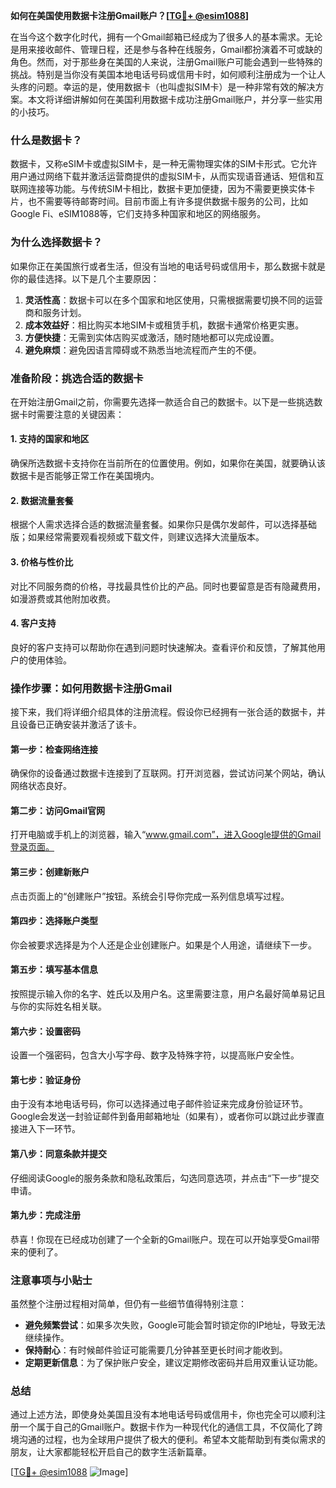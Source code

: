 **如何在美国使用数据卡注册Gmail账户？[[TG💪+ @esim1088](https://t.me/s/esim1088)]**

在当今这个数字化时代，拥有一个Gmail邮箱已经成为了很多人的基本需求。无论是用来接收邮件、管理日程，还是参与各种在线服务，Gmail都扮演着不可或缺的角色。然而，对于那些身在美国的人来说，注册Gmail账户可能会遇到一些特殊的挑战。特别是当你没有美国本地电话号码或信用卡时，如何顺利注册成为一个让人头疼的问题。幸运的是，使用数据卡（也叫虚拟SIM卡）是一种非常有效的解决方案。本文将详细讲解如何在美国利用数据卡成功注册Gmail账户，并分享一些实用的小技巧。

### **什么是数据卡？**

数据卡，又称eSIM卡或虚拟SIM卡，是一种无需物理实体的SIM卡形式。它允许用户通过网络下载并激活运营商提供的虚拟SIM卡，从而实现语音通话、短信和互联网连接等功能。与传统SIM卡相比，数据卡更加便捷，因为不需要更换实体卡片，也不需要等待邮寄时间。目前市面上有许多提供数据卡服务的公司，比如Google Fi、eSIM1088等，它们支持多种国家和地区的网络服务。

### **为什么选择数据卡？**

如果你正在美国旅行或者生活，但没有当地的电话号码或信用卡，那么数据卡就是你的最佳选择。以下是几个主要原因：

1. **灵活性高**：数据卡可以在多个国家和地区使用，只需根据需要切换不同的运营商和服务计划。
2. **成本效益好**：相比购买本地SIM卡或租赁手机，数据卡通常价格更实惠。
3. **方便快捷**：无需到实体店购买或激活，随时随地都可以完成设置。
4. **避免麻烦**：避免因语言障碍或不熟悉当地流程而产生的不便。

### **准备阶段：挑选合适的数据卡**

在开始注册Gmail之前，你需要先选择一款适合自己的数据卡。以下是一些挑选数据卡时需要注意的关键因素：

#### **1. 支持的国家和地区**
确保所选数据卡支持你在当前所在的位置使用。例如，如果你在美国，就要确认该数据卡是否能够正常工作在美国境内。

#### **2. 数据流量套餐**
根据个人需求选择合适的数据流量套餐。如果你只是偶尔发邮件，可以选择基础版；如果经常需要观看视频或下载文件，则建议选择大流量版本。

#### **3. 价格与性价比**
对比不同服务商的价格，寻找最具性价比的产品。同时也要留意是否有隐藏费用，如漫游费或其他附加收费。

#### **4. 客户支持**
良好的客户支持可以帮助你在遇到问题时快速解决。查看评价和反馈，了解其他用户的使用体验。

### **操作步骤：如何用数据卡注册Gmail**

接下来，我们将详细介绍具体的注册流程。假设你已经拥有一张合适的数据卡，并且设备已正确安装并激活了该卡。

#### **第一步：检查网络连接**
确保你的设备通过数据卡连接到了互联网。打开浏览器，尝试访问某个网站，确认网络状态良好。

#### **第二步：访问Gmail官网**
打开电脑或手机上的浏览器，输入“www.gmail.com”，进入Google提供的Gmail登录页面。

#### **第三步：创建新账户**
点击页面上的“创建账户”按钮。系统会引导你完成一系列信息填写过程。

#### **第四步：选择账户类型**
你会被要求选择是为个人还是企业创建账户。如果是个人用途，请继续下一步。

#### **第五步：填写基本信息**
按照提示输入你的名字、姓氏以及用户名。这里需要注意，用户名最好简单易记且与你的实际姓名相关联。

#### **第六步：设置密码**
设置一个强密码，包含大小写字母、数字及特殊字符，以提高账户安全性。

#### **第七步：验证身份**
由于没有本地电话号码，你可以选择通过电子邮件验证来完成身份验证环节。Google会发送一封验证邮件到备用邮箱地址（如果有），或者你可以跳过此步骤直接进入下一环节。

#### **第八步：同意条款并提交**
仔细阅读Google的服务条款和隐私政策后，勾选同意选项，并点击“下一步”提交申请。

#### **第九步：完成注册**
恭喜！你现在已经成功创建了一个全新的Gmail账户。现在可以开始享受Gmail带来的便利了。

### **注意事项与小贴士**

虽然整个注册过程相对简单，但仍有一些细节值得特别注意：

- **避免频繁尝试**：如果多次失败，Google可能会暂时锁定你的IP地址，导致无法继续操作。
- **保持耐心**：有时候邮件验证可能需要几分钟甚至更长时间才能收到。
- **定期更新信息**：为了保护账户安全，建议定期修改密码并启用双重认证功能。

### **总结**

通过上述方法，即使身处美国且没有本地电话号码或信用卡，你也完全可以顺利注册一个属于自己的Gmail账户。数据卡作为一种现代化的通信工具，不仅简化了跨境沟通的过程，也为全球用户提供了极大的便利。希望本文能帮助到有类似需求的朋友，让大家都能轻松开启自己的数字生活新篇章。

[[TG💪+ @esim1088](https://t.me/s/esim1088) ![Image](https://i.postimg.cc/4NQfJmqS/Snipaste-2025-05-13-00-14-12.png)]